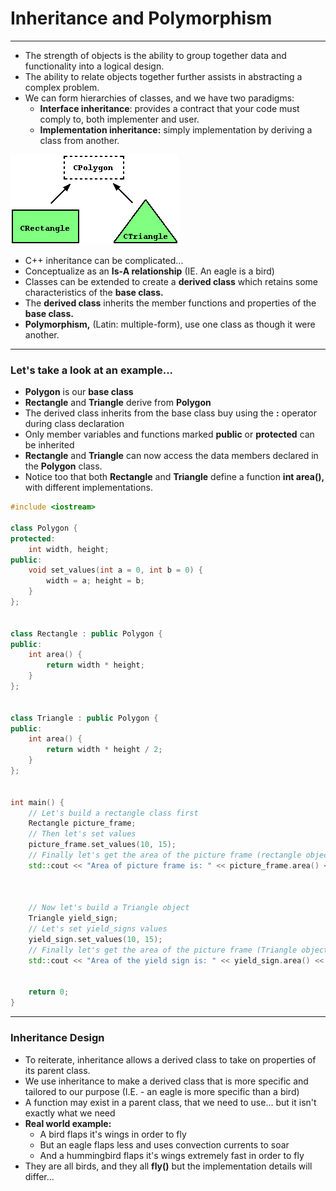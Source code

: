 # Inheritance and Polymorphism

---

* The strength of objects is the ability to group together data and functionality into a logical design.
* The ability to relate objects together further assists in abstracting a complex problem.
* We can form hierarchies of classes, and we have two paradigms:
  * **Interface inheritance**: provides a contract that your code must comply to, both implementer and user. 
  * **Implementation inheritance:** simply implementation by deriving a class from another. 

![](/assets/imagesInher.png)

* C++ inheritance can be complicated...
* Conceptualize as an **Is-A relationship** \(IE. An eagle is a bird\)
* Classes can be extended to create a **derived class** which retains some characteristics of the **base class.**
* The **derived class** inherits the member functions and properties of the **base class.**
* **Polymorphism,** \(Latin: multiple-form\), use one class as though it were another. 

---

### Let's take a look at an example...

* **Polygon** is our **base class**
* **Rectangle** and **Triangle** derive from **Polygon**
* The derived class inherits from the base class buy using the **:** operator during class declaration
* Only member variables and functions marked **public** or **protected** can be inherited
* **Rectangle** and **Triangle** can now access the data members declared in the **Polygon** class. 
* Notice too that both **Rectangle** and **Triangle** define a function **int area\(\),** with different implementations.

```cpp
#include <iostream>

class Polygon {
protected:
    int width, height;
public:
    void set_values(int a = 0, int b = 0) {
        width = a; height = b;
    }
};


class Rectangle : public Polygon {
public:
    int area() {
        return width * height;
    }
};


class Triangle : public Polygon {
public:
    int area() {
        return width * height / 2;
    }
};


int main() {
    // Let's build a rectangle class first
    Rectangle picture_frame;
    // Then let's set values
    picture_frame.set_values(10, 15);       
    // Finally let's get the area of the picture frame (rectangle object)
    std::cout << "Area of picture frame is: " << picture_frame.area() << std::endl; 



    // Now let's build a Triangle object
    Triangle yield_sign;
    // Let's set yield_signs values
    yield_sign.set_values(10, 15);
    // Finally let's get the area of the picture frame (Triangle object) and print it out
    std::cout << "Area of the yield sign is: " << yield_sign.area() << std::endl;


    return 0;
}
```

---

### Inheritance Design

* To reiterate, inheritance allows a derived class to take on properties of its parent class. 
* We use inheritance to make a derived class that is more specific and tailored to our purpose \(I.E. - an eagle is more specific than a bird\)
* A function may exist in a parent class, that we need to use... but it isn't exactly what we need
* **Real world example:**
  * A bird flaps it's wings in order to fly
  * But an eagle flaps less and uses convection currents to soar
  * And a hummingbird flaps it's wings extremely fast in order to fly
* They are all birds, and they all **fly\(\)** but the implementation details will differ...



